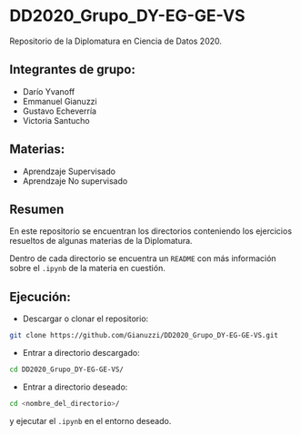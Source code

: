 # DD2020_Grupo_DY-EG-GE-VS
Repositorio de la Diplomatura en Ciencia de Datos 2020.

## Integrantes de grupo:
- Darío Yvanoff
- Emmanuel Gianuzzi
- Gustavo Echeverría
- Victoria Santucho

## Materias:
- Aprendzaje Supervisado
- Aprendzaje No supervisado

## Resumen
En este repositorio se encuentran los directorios conteniendo los ejercicios resueltos de algunas materias de la Diplomatura.

Dentro de cada directorio se encuentra un ``README`` con más información sobre el ``.ipynb`` de la materia en cuestión.

## Ejecución:

- Descargar o clonar el repositorio:

```bash
git clone https://github.com/Gianuzzi/DD2020_Grupo_DY-EG-GE-VS.git
```

- Entrar a directorio descargado:

```bash
cd DD2020_Grupo_DY-EG-GE-VS/
```

- Entrar a directorio deseado:

```bash
cd <nombre_del_directorio>/
```

y ejecutar el ``.ipynb`` en el entorno deseado.
